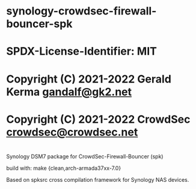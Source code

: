 # synology-crowdsec-firewall-bouncer-spk
#
# SPDX-License-Identifier: MIT
#
# Copyright (C) 2021-2022 Gerald Kerma <gandalf@gk2.net>
# Copyright (C) 2021-2022 CrowdSec <crowdsec@crowdsec.net>
#

Synology DSM7 package for CrowdSec-Firewall-Bouncer (spk)

build with: make {clean,arch-armada37xx-7.0}

Based on spksrc cross compilation framework for Synology NAS devices.
